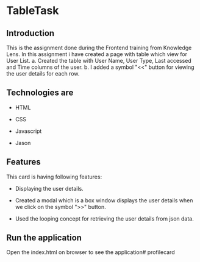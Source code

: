 # TableTask

## Introduction

This is the assignment done during the Frontend training from Knowledge Lens. In this assignment i have created a page with table which 
view for User List.
a. Created the table with User Name, User Type, Last accessed and Time columns of the user.
b. I added a symbol "<<" button for viewing the user details for each row.

## Technologies are

- HTML

- CSS 

- Javascript

- Jason

## Features

This card is having following features:

- Displaying the user details.

- Created a modal which is a box window displays the user details when we click on the symbol ">>" button.

- Used the looping concept for retrieving the user details from json data.

## Run the application
Open the index.html on browser to see the application# profilecard